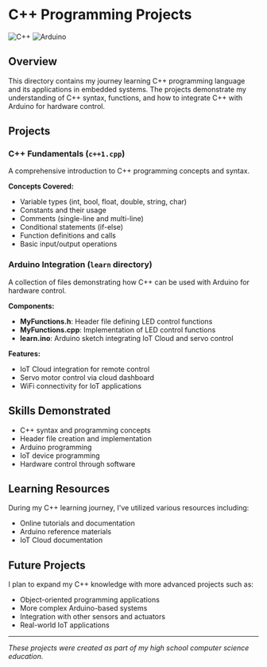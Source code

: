 # C++ Programming Projects

![C++](https://img.shields.io/badge/Code-C++-blue?logo=c%2B%2B)
![Arduino](https://img.shields.io/badge/Tech-Embedded_Systems-lightgrey?logo=arduino)

## Overview
This directory contains my journey learning C++ programming language and its applications in embedded systems. The projects demonstrate my understanding of C++ syntax, functions, and how to integrate C++ with Arduino for hardware control.

## Projects

### C++ Fundamentals (`c++1.cpp`)
A comprehensive introduction to C++ programming concepts and syntax.

**Concepts Covered:**
- Variable types (int, bool, float, double, string, char)
- Constants and their usage
- Comments (single-line and multi-line)
- Conditional statements (if-else)
- Function definitions and calls
- Basic input/output operations

### Arduino Integration (`learn` directory)
A collection of files demonstrating how C++ can be used with Arduino for hardware control.

**Components:**
- **MyFunctions.h**: Header file defining LED control functions
- **MyFunctions.cpp**: Implementation of LED control functions
- **learn.ino**: Arduino sketch integrating IoT Cloud and servo control

**Features:**
- IoT Cloud integration for remote control
- Servo motor control via cloud dashboard
- WiFi connectivity for IoT applications

## Skills Demonstrated
- C++ syntax and programming concepts
- Header file creation and implementation
- Arduino programming
- IoT device programming
- Hardware control through software

## Learning Resources
During my C++ learning journey, I've utilized various resources including:
- Online tutorials and documentation
- Arduino reference materials
- IoT Cloud documentation

## Future Projects
I plan to expand my C++ knowledge with more advanced projects such as:
- Object-oriented programming applications
- More complex Arduino-based systems
- Integration with other sensors and actuators
- Real-world IoT applications

---

*These projects were created as part of my high school computer science education.*